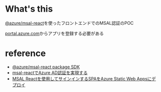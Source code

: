 # What's this

[@azure/msal-react](https://github.com/AzureAD/microsoft-authentication-library-for-js/tree/dev/lib/msal-react)を使ったフロントエンドでのMSAL認証のPOC

[portal.azure.com](https://portal.azure.com/)からアプリを登録する必要がある

# reference

- [@azure/msal-react package SDK](https://learn.microsoft.com/ja-jp/javascript/api/%40azure/msal-react/?view=msal-js-latest)
- [msal-reactでAzure AD認証を実現する](https://qiita.com/nanndot/items/682ef7ebd8255eb6b1df)
- [MSAL Reactを使用してサインインするSPAをAzure Static Web Appsにデプロイ](https://itc-engineering-blog.netlify.app/blogs/azure-msal-react)